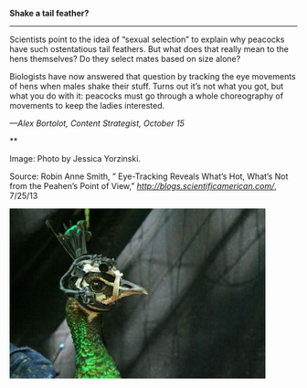 **Shake a tail feather?**

****

Scientists point to the idea of “sexual selection” to explain why peacocks have such ostentatious tail feathers. But what does that really mean to the hens themselves? Do they select mates based on size alone?

Biologists have now answered that question by tracking the eye movements of hens when males shake their stuff. Turns out it’s not what you got, but what you do with it: peacocks must go through a whole choreography of movements to keep the ladies interested. 

*—Alex Bortolot, Content Strategist, October 15*

**

Image: Photo by Jessica Yorzinski.

Source: Robin Anne Smith, ” Eye-Tracking Reveals What’s Hot, What’s Not from the Peahen’s Point of View,” *http://blogs.scientificamerican.com/*, 7/25/13 

![](../images/13.10.14.Bortolot_Peacock-1.jpeg)
